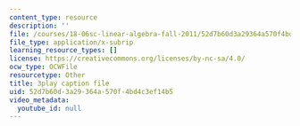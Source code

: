 ```yaml
---
content_type: resource
description: ''
file: /courses/18-06sc-linear-algebra-fall-2011/52d7b60d3a29364a570f4bd4c3ef14b5_TSdXJw83kyA.srt
file_type: application/x-subrip
learning_resource_types: []
license: https://creativecommons.org/licenses/by-nc-sa/4.0/
ocw_type: OCWFile
resourcetype: Other
title: 3play caption file
uid: 52d7b60d-3a29-364a-570f-4bd4c3ef14b5
video_metadata:
  youtube_id: null
---
```

